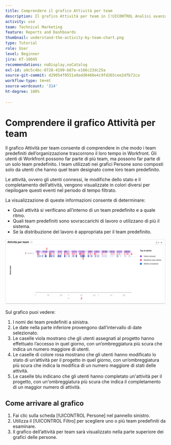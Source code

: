 ```yaml
---
title: Comprendere il grafico Attività per team
description: Il grafico Attività per team in [!UICONTROL Analisi avanzata] consente di comprendere in che modo i team predefiniti dell’organizzazione trascorrono il loro tempo in Workfront.
activity: use
team: Technical Marketing
feature: Reports and Dashboards
thumbnail: understand-the-activity-by-team-chart.png
type: Tutorial
role: User
level: Beginner
jira: KT-10045
recommendations: noDisplay,noCatalog
exl-id: a9c5c4bc-0728-4199-b87e-e166c23dc25a
source-git-commit: d29054f0551a9add8460e4c9fd265cee2dfb72ca
workflow-type: tm+mt
source-wordcount: '314'
ht-degree: 100%

---
```


# Comprendere il grafico Attività per team

Il grafico Attività per team consente di comprendere in che modo i team predefiniti dell’organizzazione trascorrono il loro tempo in Workfront. Gli utenti di Workfront possono far parte di più team, ma possono far parte di un solo team predefinito. I team utilizzati nei grafici Persone sono composti solo da utenti che hanno quel team designato come loro team predefinito.

Le attività, ovvero gli utenti connessi, le modifiche dello stato e il completamento dell’attività, vengono visualizzate in colori diversi per riepilogare questi eventi nel periodo di tempo filtrato.

La visualizzazione di queste informazioni consente di determinare:

* Quali attività si verificano all’interno di un team predefinito e a quale ritmo.
* Quali team predefiniti sono sovraccarichi di lavoro o utilizzano di più il sistema.
* Se la distribuzione del lavoro è appropriata per il team predefinito.

![Immagine che mostra un grafico dell’attività per team con numeri relativi alle aree descritte nei punti elenco seguenti](assets/section-3-1.png)

Sul grafico puoi vedere:

1. I nomi dei team predefiniti a sinistra.
1. Le date nella parte inferiore provengono dall’intervallo di date selezionato.
1. Le caselle viola mostrano che gli utenti assegnati al progetto hanno effettuato l’accesso in quel giorno, con un’ombreggiatura più scura che indica un numero maggiore di utenti.
1. Le caselle di colore rosa mostrano che gli utenti hanno modificato lo stato di un’attività per il progetto in quel giorno, con un’ombreggiatura più scura che indica la modifica di un numero maggiore di stati delle attività.
1. Le caselle blu indicano che gli utenti hanno completato un&#39;attività per il progetto, con un&#39;ombreggiatura più scura che indica il completamento di un maggior numero di attività.

## Come arrivare al grafico

1. Fai clic sulla scheda [!UICONTROL Persone] nel pannello sinistro.
1. Utilizza il [!UICONTROL Filtro] per scegliere uno o più team predefiniti da esaminare.
1. Il grafico dell’attività per team sarà visualizzato nella parte superiore dei grafici delle persone.
